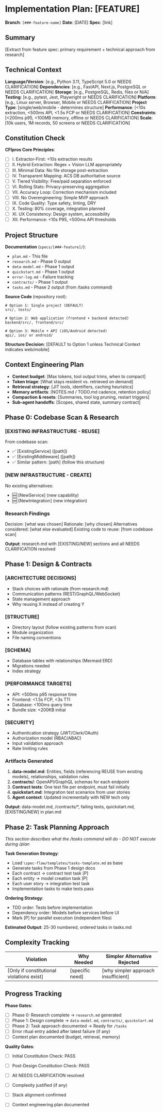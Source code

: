 # Implementation Plan: [FEATURE]

**Branch**: `[###-feature-name]`
**Date**: [DATE]
**Spec**: [link]

## Summary

[Extract from feature spec: primary requirement + technical approach from research]

## Technical Context

**Language/Version**: [e.g., Python 3.11, TypeScript 5.0 or NEEDS CLARIFICATION]
**Dependencies**: [e.g., FastAPI, Next.js, PostgreSQL or NEEDS CLARIFICATION]
**Storage**: [e.g., PostgreSQL, Redis, files or N/A]
**Testing**: [e.g., pytest, Jest, Playwright or NEEDS CLARIFICATION]
**Platform**: [e.g., Linux server, Browser, Mobile or NEEDS CLARIFICATION]
**Project Type**: [single/web/mobile - determines structure]
**Performance**: [<10s extraction, <500ms API, <1.5s FCP or NEEDS CLARIFICATION]
**Constraints**: [<200ms p95, <100MB memory, offline or NEEDS CLARIFICATION]
**Scale**: [10k users, 1M records, 50 screens or NEEDS CLARIFICATION]

## Constitution Check

**CFIpros Core Principles**:
- [ ] I. Extractor-First: <10s extraction results
- [ ] II. Hybrid Extraction: Regex + Vision LLM appropriately
- [ ] III. Minimal Data: No file storage post-extraction
- [ ] IV. Transparent Mapping: ACS DB authoritative source
- [ ] V. Tiered Visibility: Free/paid separation enforced
- [ ] VI. Rolling Stats: Privacy-preserving aggregation
- [ ] VII. Accuracy Loop: Correction mechanism included
- [ ] VIII. No Overengineering: Simple MVP approach
- [ ] IX. Code Quality: Type safety, linting, DRY
- [ ] X. Testing: 80% coverage, integration planned
- [ ] XI. UX Consistency: Design system, accessibility
- [ ] XII. Performance: <10s P95, <500ms API thresholds

## Project Structure

**Documentation** (`specs/[###-feature]/`):
- `plan.md` - This file
- `research.md` - Phase 0 output
- `data-model.md` - Phase 1 output
- `quickstart.md` - Phase 1 output
- `error-log.md` - Failure tracking
- `contracts/` - Phase 1 output
- `tasks.md` - Phase 2 output (from /tasks command)

**Source Code** (repository root):

```
# Option 1: Single project (DEFAULT)
src/, tests/

# Option 2: Web application (frontend + backend detected)
backend/src/, frontend/src/

# Option 3: Mobile + API (iOS/Android detected)
api/, ios/ or android/
```

**Structure Decision**: [DEFAULT to Option 1 unless Technical Context indicates web/mobile]

## Context Engineering Plan

- **Context budget**: [Max tokens, tool output trims, when to compact]
- **Token triage**: [What stays resident vs. retrieved on demand]
- **Retrieval strategy**: [JIT tools, identifiers, caching heuristics]
- **Memory artifacts**: [NOTES.md / TODO.md cadence, retention policy]
- **Compaction & resets**: [Summaries, tool log pruning, restart triggers]
- **Sub-agent handoffs**: [Scopes, shared state, summary contract]

## Phase 0: Codebase Scan & Research

### [EXISTING INFRASTRUCTURE - REUSE]

From codebase scan:
- ✅ [ExistingService] ([path])
- ✅ [ExistingMiddleware] ([path])
- ✅ Similar pattern: [path] (follow this structure)

### [NEW INFRASTRUCTURE - CREATE]

No existing alternatives:
- 🆕 [NewService] (new capability)
- 🆕 [NewIntegration] (new integration)

### Research Findings

Decision: [what was chosen]
Rationale: [why chosen]
Alternatives considered: [what else evaluated]
Existing code to reuse: [from codebase scan]

**Output**: research.md with [EXISTING/NEW] sections and all NEEDS CLARIFICATION resolved

## Phase 1: Design & Contracts

### [ARCHITECTURE DECISIONS]

- Stack choices with rationale (from research.md)
- Communication patterns (REST/GraphQL/WebSocket)
- State management approach
- Why reusing X instead of creating Y

### [STRUCTURE]

- Directory layout (follow existing patterns from scan)
- Module organization
- File naming conventions

### [SCHEMA]

- Database tables with relationships (Mermaid ERD)
- Migrations needed
- Index strategy

### [PERFORMANCE TARGETS]

- API: <500ms p95 response time
- Frontend: <1.5s FCP, <3s TTI
- Database: <100ms query time
- Bundle size: <200KB initial

### [SECURITY]

- Authentication strategy (JWT/Clerk/OAuth)
- Authorization model (RBAC/ABAC)
- Input validation approach
- Rate limiting rules

### Artifacts Generated

1. **data-model.md**: Entities, fields (referencing REUSE from existing models), relationships, validation rules
2. **contracts/**: OpenAPI/GraphQL schemas for each endpoint
3. **Contract tests**: One test file per endpoint, must fail initially
4. **quickstart.md**: Integration test scenarios from user stories
5. **Agent context**: Updated incrementally with NEW tech only

**Output**: data-model.md, /contracts/*, failing tests, quickstart.md, [EXISTING/NEW] in plan.md

## Phase 2: Task Planning Approach

*This section describes what the /tasks command will do - DO NOT execute during /plan*

**Task Generation Strategy**:
- Load `\spec-flow/templates/tasks-template.md` as base
- Generate tasks from Phase 1 design docs
- Each contract → contract test task [P]
- Each entity → model creation task [P]
- Each user story → integration test task
- Implementation tasks to make tests pass

**Ordering Strategy**:
- TDD order: Tests before implementation
- Dependency order: Models before services before UI
- Mark [P] for parallel execution (independent files)

**Estimated Output**: 25-30 numbered, ordered tasks in tasks.md

## Complexity Tracking

| Violation | Why Needed | Simpler Alternative Rejected |
|-----------|------------|------------------------------|
| [Only if constitutional violations exist] | [specific need] | [why simpler approach insufficient] |

## Progress Tracking

**Phase Gates**:
- [ ] Phase 0: Research complete → `research.md` generated
- [ ] Phase 1: Design complete → `data-model.md`, `contracts/`, `quickstart.md`
- [ ] Phase 2: Task approach documented → Ready for `/tasks`
- [ ] Error ritual entry added after latest failure (if any)
- [ ] Context plan documented (budget, retrieval, memory)

**Quality Gates**:
- [ ] Initial Constitution Check: PASS
- [ ] Post-Design Constitution Check: PASS
- [ ] All NEEDS CLARIFICATION resolved
- [ ] Complexity justified (if any)
- [ ] Stack alignment confirmed
- [ ] Context engineering plan documented


